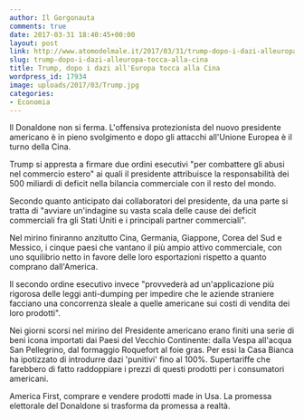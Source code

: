 ```yaml
---
author: Il Gorgonauta
comments: true
date: 2017-03-31 18:40:45+00:00
layout: post
link: http://www.atomodelmale.it/2017/03/31/trump-dopo-i-dazi-alleuropa-tocca-alla-cina/
slug: trump-dopo-i-dazi-alleuropa-tocca-alla-cina
title: Trump, dopo i dazi all'Europa tocca alla Cina
wordpress_id: 17934
image: uploads/2017/03/Trump.jpg
categories:
- Economia
---
```


Il Donaldone non si ferma. L'offensiva protezionista del nuovo presidente americano è in pieno svolgimento e dopo gli attacchi all'Unione Europea è il turno della Cina.

Trump si appresta a firmare due ordini esecutivi "per combattere gli abusi nel commercio estero" ai quali il presidente attribuisce la responsabilità dei 500 miliardi di deficit nella bilancia commerciale con il resto del mondo.

Secondo quanto anticipato dai collaboratori del presidente, da una parte si tratta di "avviare un'indagine su vasta scala delle cause dei deficit commerciali fra gli Stati Uniti e i principali partner commerciali".

Nel mirino finiranno anzitutto Cina, Germania, Giappone, Corea del Sud e Messico, i cinque paesi che vantano il più ampio attivo commerciale, con uno squilibrio netto in favore delle loro esportazioni rispetto a quanto comprano dall'America.

Il secondo ordine esecutivo invece "provvederà ad un'applicazione più rigorosa delle leggi anti-dumping per impedire che le aziende straniere facciano una concorrenza sleale a quelle americane sui costi di vendita dei loro prodotti".

Nei giorni scorsi nel mirino del Presidente americano erano finiti una serie di beni icona importati dai Paesi del Vecchio Continente: dalla Vespa all'acqua San Pellegrino, dal formaggio Roquefort al foie gras. Per essi la Casa Bianca ha ipotizzato di introdurre dazi 'punitivi' fino al 100%. Supertariffe che farebbero di fatto raddoppiare i prezzi di questi prodotti per i consumatori americani.

America First, comprare e vendere prodotti made in Usa. La promessa elettorale del Donaldone si trasforma da promessa a realtà.
